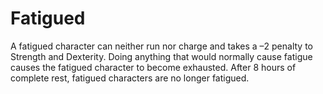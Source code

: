 ﻿---
name: Fatigued
text:
  "A fatigued character can neither run nor charge and takes a –2 penalty to Strength and Dexterity. Doing anything that would normally cause fatigue causes the fatigued character to become exhausted. After 8 hours of complete rest, fatigued characters are no longer fatigued."
---

# Fatigued
A fatigued character can neither run nor charge and takes a –2 penalty to Strength and Dexterity. Doing anything that would normally cause fatigue causes the fatigued character to become exhausted. After 8 hours of complete rest, fatigued characters are no longer fatigued.